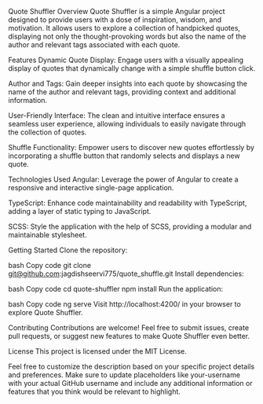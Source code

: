 Quote Shuffler
Overview
Quote Shuffler is a simple Angular project designed to provide users with a dose of inspiration, wisdom, and motivation. It allows users to explore a collection of handpicked quotes, displaying not only the thought-provoking words but also the name of the author and relevant tags associated with each quote.

Features
Dynamic Quote Display: Engage users with a visually appealing display of quotes that dynamically change with a simple shuffle button click.

Author and Tags: Gain deeper insights into each quote by showcasing the name of the author and relevant tags, providing context and additional information.

User-Friendly Interface: The clean and intuitive interface ensures a seamless user experience, allowing individuals to easily navigate through the collection of quotes.

Shuffle Functionality: Empower users to discover new quotes effortlessly by incorporating a shuffle button that randomly selects and displays a new quote.

Technologies Used
Angular: Leverage the power of Angular to create a responsive and interactive single-page application.

TypeScript: Enhance code maintainability and readability with TypeScript, adding a layer of static typing to JavaScript.

SCSS: Style the application with the help of SCSS, providing a modular and maintainable stylesheet.

Getting Started
Clone the repository:

bash
Copy code
git clone git@github.com:jagdishseervi775/quote_shuffle.git
Install dependencies:

bash
Copy code
cd quote-shuffler
npm install
Run the application:

bash
Copy code
ng serve
Visit http://localhost:4200/ in your browser to explore Quote Shuffler.

Contributing
Contributions are welcome! Feel free to submit issues, create pull requests, or suggest new features to make Quote Shuffler even better.

License
This project is licensed under the MIT License.

Feel free to customize the description based on your specific project details and preferences. Make sure to update placeholders like your-username with your actual GitHub username and include any additional information or features that you think would be relevant to highlight.
